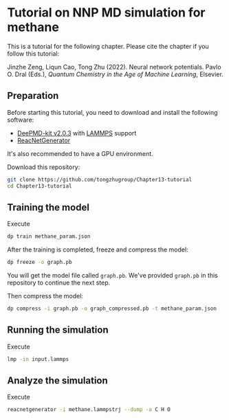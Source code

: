 # Tutorial on NNP MD simulation for methane

This is a tutorial for the following chapter. Please cite the chapter if you follow this tutorial:

Jinzhe Zeng, Liqun Cao, Tong Zhu (2022). Neural network potentials. Pavlo O. Dral (Eds.), _Quantum Chemistry in the Age of Machine Learning_, Elsevier.

## Preparation

Before starting this tutorial, you need to download and install the following software:

- [DeePMD-kit v2.0.3](https://github.com/deepmodeling/deepmd-kit/releases/tag/v2.0.3) with [LAMMPS](https://github.com/lammps/lammps) support
- [ReacNetGenerator](https://github.com/tongzhugroup/reacnetgenerator)

It's also recommended to have a GPU environment.

Download this repository:

```sh
git clone https://github.com/tongzhugroup/Chapter13-tutorial
cd Chapter13-tutorial
```

## Training the model

Execute

```sh
dp train methane_param.json
```

After the training is completed, freeze and compress the model:

```sh
dp freeze -o graph.pb
```

You will get the model file called `graph.pb`. We've provided `graph.pb` in this repository to continue the next step.

Then compress the model:
```sh
dp compress -i graph.pb -o graph_compressed.pb -t methane_param.json
```

## Running the simulation

Execute

```sh
lmp -in input.lammps
```

## Analyze the simulation

Execute

```sh
reacnetgenerator -i methane.lammpstrj --dump -a C H O
```

